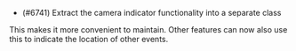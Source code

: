 - (#6741) Extract the camera indicator functionality into a separate class

This makes it more convenient to maintain. Other features can now also use this to indicate the location of other events.

